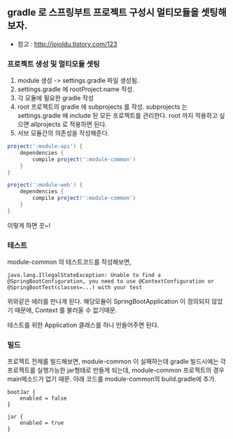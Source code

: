 ## gradle 로 스프링부트 프로젝트 구성시 멀티모듈을 셋팅해보자.
* 참고 : http://jojoldu.tistory.com/123


### 프로젝트 생성 및 멀티모듈 셋팅
1. module 생성 -> settings.gradle 파일 생성됨.
2. settings.gradle 에 rootProject.name 작성.
3. 각 모듈에 필요한 gradle 작성
4. root 프로젝트의 gradle 에 subprojects 를 작성. 
subprojects 는 settings.gradle 에 include 된 모든 프로젝트를 관리한다.
root 까지 적용하고 싶으면 allprojects 로 적용하면 된다.
5. 서브 모듈간의 의존성을 작성해준다.
```gradle
project(':module-api') {
    dependencies {
        compile project(':module-common')
    }
}

project(':module-web') {
    dependencies {
        compile project(':module-common')
    }
}
```
 

이렇게 하면 끗~!

### 테스트
module-common 의 테스트코드를 작성해보면, 
```text
java.lang.IllegalStateException: Unable to find a @SpringBootConfiguration, you need to use @ContextConfiguration or @SpringBootTest(classes=...) with your test
```
위와같은 에러를 만나게 된다. 해당모듈이 SpringBootApplication 이 정의되지 않았기 때문에, Context 를 불러올 수 없기때문.

테스트를 위한 Application 클래스를 하나 만들어주면 된다.

### 빌드
프로젝트 전체를 빌드해보면, module-common 이 실패하는데
gradle 빌드시에는 각 프로젝트를 실행가능한 jar형태로 만들게 되는데, module-common 프로젝트의 경우 main메소드가 없기 때문.
아래 코드를 module-common의 build.gradle에 추가.

```text
bootJar {
    enabled = false
}

jar {
    enabled = true
}
```

